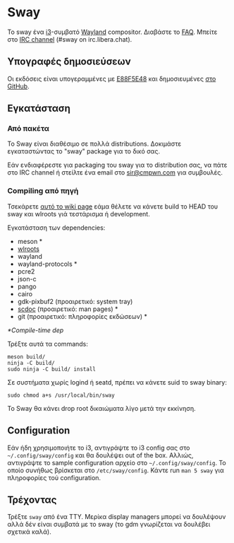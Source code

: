 # Sway

Το sway ένα [i3]-συμβατό [Wayland] compositor. Διαβάστε το [FAQ]. Μπείτε στο
[IRC channel] \(#sway on irc.libera.chat).

## Υπογραφές δημοσιεύσεων

Οι εκδόσεις είναι υπογεραμμένες με [E88F5E48] και δημοσιευμένες [στο GitHub][GitHub releases].

## Εγκατάσταση

### Από πακέτα

Το Sway είναι διαθέσιμο σε πολλά distributions. Δοκιμάστε εγκαταστώντας το "sway" package για
το δικό σας.

Εάν ενδιαφέρεστε για packaging του sway για το distribution σας, να πάτε στο IRC
channel ή στείλτε ένα email στο sir@cmpwn.com για συμβουλές.

### Compiling από πηγή

Τσεκάρετε [αυτό το wiki page][Development setup] εάμα θέλετε να κάνετε build το HEAD του
sway και wlroots γιά τεστάρισμα ή development.

Εγκατάσταση των dependencies:

* meson \*
* [wlroots]
* wayland
* wayland-protocols \*
* pcre2
* json-c
* pango
* cairo
* gdk-pixbuf2 (προαιρετικό: system tray)
* [scdoc] (προαιρετικό: man pages) \*
* git (προαιρετικό: πληροφορίες εκδώσεων) \*

_\*Compile-time dep_

Τρέξτε αυτά τα commands:

    meson build/
    ninja -C build/
    sudo ninja -C build/ install

Σε συστήματα χωρίς logind ή seatd, πρέπει να κάνετε suid το sway binary:

    sudo chmod a+s /usr/local/bin/sway

Το Sway θα κάνει drop root δικαιώματα λίγο μετά την εκκίνηση.

## Configuration

Εάν ήδη χρησιμοποιήτε το i3, αντιγράψτε το i3 config σας στο `~/.config/sway/config` και
θα δουλέψει out of the box. Αλλιώς, αντιγράψτε το sample configuration αρχείο στο
`~/.config/sway/config`. Το οποίο συνήθως βρίσκεται στο `/etc/sway/config`.
Κάντε run `man 5 sway` για πληροφορίες τού configuration.

## Τρέχοντας

Τρέξτε `sway` από ένα TTY. Μερίκα display managers μπορεί να δουλέψουν αλλά δέν είναι συμβατά με
το sway (το gdm γνωρίζεται να δουλέβει σχετικά καλά).

[i3]: https://i3wm.org/
[Wayland]: http://wayland.freedesktop.org/
[FAQ]: https://github.com/swaywm/sway/wiki
[IRC channel]: https://web.libera.chat/gamja/?channels=#sway
[E88F5E48]: https://keys.openpgp.org/search?q=34FF9526CFEF0E97A340E2E40FDE7BE0E88F5E48
[GitHub releases]: https://github.com/swaywm/sway/releases
[Development setup]: https://github.com/swaywm/sway/wiki/Development-Setup
[wlroots]: https://gitlab.freedesktop.org/wlroots/wlroots
[scdoc]: https://git.sr.ht/~sircmpwn/scdoc